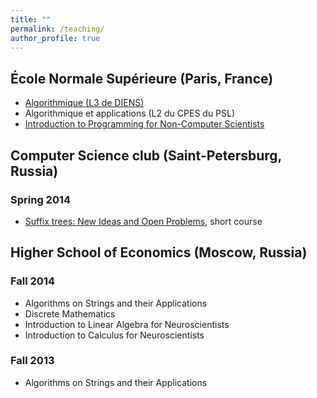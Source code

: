```yaml
---
title: ""
permalink: /teaching/
author_profile: true
---
```


## École Normale Supérieure (Paris, France)
* [Algorithmique (L3 de DIENS)](https://diplome.di.ens.fr/catalog_fr.html#INFO-IN-PROGRA-S1)
* Algorithmique et applications (L2 du CPES du PSL)
* [Introduction to Programming for Non-Computer Scientists](https://diplome.di.ens.fr/catalog_fr.html#INFO-IN-PROGRA-S1)

## Computer Science club (Saint-Petersburg, Russia)
### Spring 2014
* [Suffix trees: New Ideas and Open Problems](http://compsciclub.ru/courses/2014/2014-spring/about/), short course

## Higher School of Economics (Moscow, Russia)
### Fall 2014
* Algorithms on Strings and their Applications
* Discrete Mathematics
* Introduction to Linear Algebra for Neuroscientists
* Introduction to Calculus for Neuroscientists

### Fall 2013 
* Algorithms on Strings and their Applications
